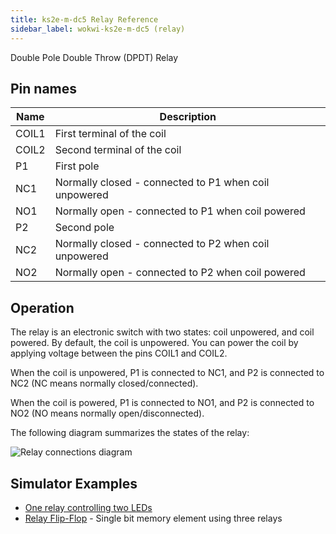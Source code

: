```yaml
---
title: ks2e-m-dc5 Relay Reference
sidebar_label: wokwi-ks2e-m-dc5 (relay)
---
```


Double Pole Double Throw (DPDT) Relay

<wokwi-ks2e-m-dc5 />

## Pin names

| Name  | Description                                           |
| ----- | ----------------------------------------------------- |
| COIL1 | First terminal of the coil                            |
| COIL2 | Second terminal of the coil                           |
| P1    | First pole                                            |
| NC1   | Normally closed - connected to P1 when coil unpowered |
| NO1   | Normally open - connected to P1 when coil powered     |
| P2    | Second pole                                           |
| NC2   | Normally closed - connected to P2 when coil unpowered |
| NO2   | Normally open - connected to P2 when coil powered     |

## Operation

The relay is an electronic switch with two states: coil unpowered, and coil powered. By default, the coil is unpowered. You can power the coil by applying voltage between the pins COIL1 and COIL2.

When the coil is unpowered, P1 is connected to NC1, and P2 is connected to NC2 (NC means normally closed/connected).

When the coil is powered, P1 is connected to NO1, and P2 is connected to NO2 (NO means normally open/disconnected).

The following diagram summarizes the states of the relay:

![Relay connections diagram](wokwi-ks2e-m-dc5-diagram.svg)

## Simulator Examples

- [One relay controlling two LEDs](https://wokwi.com/projects/322846360729551444)
- [Relay Flip-Flop](https://wokwi.com/projects/322802227591774802) - Single bit memory element using three relays
